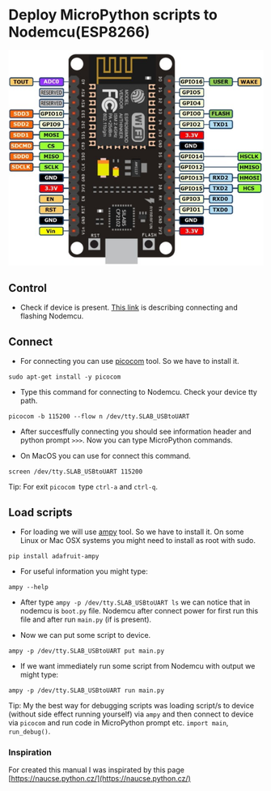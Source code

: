 
 # Deploy MicroPython scripts to Nodemcu(ESP8266)
 ![nodemcu](images/nodemcu_pinout.jpg)
 
 ## Control
 
 - Check if device is present. [This link](Flash_MicroPython.md) is describing connecting and flashing Nodemcu.
 
 ## Connect
 
 - For connecting you can use [picocom](https://github.com/npat-efault/picocom) tool. So we have to install it.
 ```
 sudo apt-get install -y picocom
 ```
 - Type this command for connecting to Nodemcu. Check your device tty path.
 ```
 picocom -b 115200 --flow n /dev/tty.SLAB_USBtoUART
 ```
 - After succesffully connecting you should see information header and python prompt `>>>`.  Now you can type MicroPython commands.
 
 - On MacOS you can use for connect this command.
 ```
 screen /dev/tty.SLAB_USBtoUART 115200
 ```
 
 Tip: For exit `picocom `type `ctrl-a` and `ctrl-q`.
 
 ## Load scripts
 
 
 - For loading we will use [ampy](https://github.com/scientifichackers/ampy) tool. So we have to install it. On some Linux or Mac OSX systems you might need to install as root with sudo.
 ```
 pip install adafruit-ampy
 ```
 - For useful information you might type:
 ```
 ampy --help
 ```
 - After type `ampy -p /dev/tty.SLAB_USBtoUART ls` we can notice that in nodemcu is `boot.py` file. Nodemcu after connect power for first run this file and after run `main.py` (if is present).

- Now we can put some script to device.
```
ampy -p /dev/tty.SLAB_USBtoUART put main.py 
```
- If we want immediately run some script from Nodemcu with output we might type:
```
ampy -p /dev/tty.SLAB_USBtoUART run main.py 
```
Tip: My the best way for debugging scripts was loading script/s to device (without side effect running yourself) via `ampy`
and then connect to device via `picocom` and run code in MicroPython prompt etc. `import main`, `run_debug()`.
 
 
 
 ### Inspiration
 For created this manual I was inspirated by this page [https://naucse.python.cz/](https://naucse.python.cz/)
 
 
